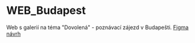 # WEB_Budapest
Web s galerií na téma "Dovolená" - poznávací zájezd v Budapešti.
[Figma návrh](https://www.figma.com/file/vRo4MeNeopayBaeG3PpdYu/BudapestWeb?type=design&node-id=0-1&mode=design&t=06wwOrmRhS5u8IRj-0)
